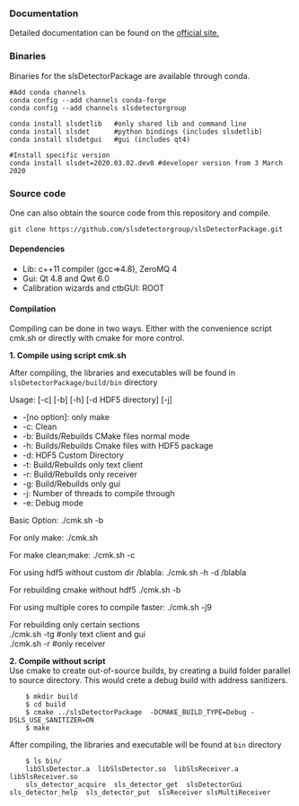### Documentation
Detailed documentation can be found on the [official site.](https://www.psi.ch/detectors/users-support)

### Binaries
Binaries for the slsDetectorPackage are available through conda. 
```
#Add conda channels
conda config --add channels conda-forge
conda config --add channels slsdetectorgroup

conda install slsdetlib   #only shared lib and command line
conda install slsdet      #python bindings (includes slsdetlib)
conda install slsdetgui   #gui (includes qt4)

#Install specific version
conda install slsdet=2020.03.02.dev0 #developer version from 3 March 2020

```

### Source code
One can also obtain the source code from this repository and compile.
```
git clone https://github.com/slsdetectorgroup/slsDetectorPackage.git

```
#### Dependencies 
* Lib: c++11 compiler (gcc=>4.8), ZeroMQ 4
* Gui: Qt 4.8 and Qwt 6.0
* Calibration wizards and ctbGUI: ROOT


#### Compilation 

Compiling can be done in two ways. Either with the convenience script
cmk.sh or directly with cmake for more control.

**1. Compile using script cmk.sh**<br>

After compiling, the libraries and executables will be found in `slsDetectorPackage/build/bin` directory<br>

Usage: [-c] [-b] [-h] [-d HDF5 directory] [-j]<br>
 * -[no option]: only make<br>
 * -c: Clean<br>
 * -b: Builds/Rebuilds CMake files normal mode<br>
 * -h: Builds/Rebuilds Cmake files with HDF5 package<br>
 * -d: HDF5 Custom Directory<br>
 * -t: Build/Rebuilds only text client<br>
 * -r: Build/Rebuilds only receiver<br>
 * -g: Build/Rebuilds only gui<br>
 * -j: Number of threads to compile through<br>
 * -e: Debug mode
 
Basic Option:
./cmk.sh -b
 
For only make:
./cmk.sh

For make clean;make:
./cmk.sh -c

For using hdf5 without custom dir /blabla:
./cmk.sh -h -d /blabla

For rebuilding cmake without hdf5 
./cmk.sh -b

For using multiple cores to compile faster:
./cmk.sh -j9<br>


For rebuilding only certain sections<br>
./cmk.sh -tg #only text client and gui<br>
./cmk.sh -r #only receiver<br>


**2. Compile without script**<br>
Use cmake to create out-of-source builds, by creating a build folder parallel to source directory. This would crete a debug build with address sanitizers.
```
    $ mkdir build
    $ cd build
    $ cmake ../slsDetectorPackage  -DCMAKE_BUILD_TYPE=Debug -DSLS_USE_SANITIZER=ON
    $ make
```

After compiling, the libraries and executable will be found at `bin` directory
```
    $ ls bin/
    libSlsDetector.a  libSlsDetector.so  libSlsReceiver.a  libSlsReceiver.so
    sls_detector_acquire  sls_detector_get  slsDetectorGui  sls_detector_help  sls_detector_put  slsReceiver slsMultiReceiver
```
